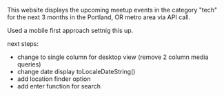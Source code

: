 This website displays the upcoming meetup events in the category "tech" for the next 3 months in the Portland, OR metro area via API call.

Used a mobile first approach settnig this up. 

next steps:

- change to single column for desktop view (remove 2 column media queries)
- change date display toLocaleDateString()
- add location finder option
- add enter function for search
